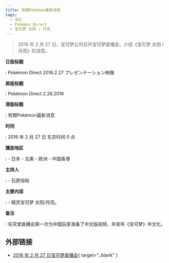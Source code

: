 ```yaml
---
title: 有關Pokémon最新消息
tags:
  - 3DS
  - Pokémon Direct
  - 宝可梦 太阳 / 月亮
---
```


> 2016 年 2 月 27 日，宝可梦公司召开宝可梦直播会，介绍《宝可梦 太阳 / 月亮》的消息。

**日版标题**

:   Pokémon Direct 2016.2.27 プレゼンテーション映像

**美版标题**

:   Pokémon Direct 2.26.2016

**港版标题**

:   有關Pokémon最新消息

**时间**

:   2016 年 2 月 27 日 东京时间 0 点

**播放地区**

:   - 日本
	- 北美
	- 欧洲
	- 中国香港

**主持人**

:   - 石原恒和

**主要内容**

:   - 精灵宝可梦 太阳/月亮。

**备注**

:   任天堂直播会第一次为中国玩家准备了中文版视频，并宣布《宝可梦》中文化。

## 外部链接

- [2016 年 2 月 27 日宝可梦直播会](https://www.bilibili.com/video/BV16E411i7Qf/){ target="_blank" }
